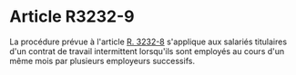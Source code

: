 # Article R3232-9

  
La procédure prévue à l'article [R. 3232-8][1] s'applique aux salariés titulaires d'un contrat de travail intermittent lorsqu'ils sont employés au cours d'un même mois par plusieurs employeurs successifs.

 [1]: /affichCodeArticle.do?cidTexte=LEGITEXT000006072050&idArticle=LEGIARTI000018487259&dateTexte=&categorieLien=cid